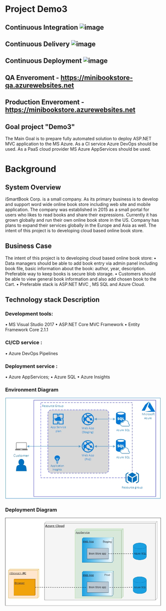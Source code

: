 # Project Demo3
## Continuous Integration ![image](https://dev.azure.com/DP157DevOps/Team1DP157Demo3/_apis/build/status/Continuous%20Integration?branchName=master)
## Continuous Delivery ![image](https://vsrm.dev.azure.com/DP157DevOps/_apis/public/Release/badge/52752702-e31c-4a1b-9602-855eab975bfd/4/10)
## Continuous Deployment ![image](https://vsrm.dev.azure.com/DP157DevOps/_apis/public/Release/badge/52752702-e31c-4a1b-9602-855eab975bfd/6/12)


## QA Enveroment - https://minibookstore-qa.azurewebsites.net

## Production Enveroment - https://minibookstore.azurewebsites.net


## Goal project "Demo3" 
The Main Goal is to prepare fully automated solution to deploy ASP.NET MVC application to the MS Azure. As a CI service Azure DevOps should be used. As a PaaS cloud provider MS Azure AppServices should be used.

#	Background
##	System Overview
iSmartBook Corp. is a small company. As its primary business is to develop and support word wide online book store including web site and mobile application. 
The company was established in 2015 as a small portal for users who likes to read books and share their expressions. Currently it has grown globally and run their own online book store in the US. Company has plans to expand their services globally in the Europe and Asia as well.
The intent of this project is to developing cloud based online book store.
##	Business Case
The intent of this project is to developing cloud based online book store:
•	Data managers should be able to add book entry via admin panel including book file, basic information about the book: author, year, description. Preferable way to keep books is secure blob storage. 
•	Customers should be able to view general book information and also add chosen book to the Cart.
•	Preferable stack is ASP.NET MVC , MS SQL and Azure Cloud.

##	Technology stack Description
### Development tools:
•	MS Visual Studio 2017
•	ASP.NET Core MVC Framework 
•	Entity Framework Core 2.1.1
### CI/CD service :
•	Azure DevOps Pipelines
### Deployment service :
•	Azure AppServices;
•	Azure SQL
•	Azure Insights



### Environment Diagram
![image](https://github.com/vitalidn/DP157.Team1.Demo3/blob/master/images/01.jpg)

### Deployment Diagram
![image](https://github.com/vitalidn/DP157.Team1.Demo3/blob/master/images/02.jpg)


